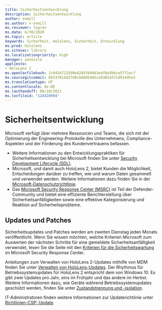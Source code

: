 ```yaml
---
title: Sicherheitsentwicklung
description: Sicherheitsentwicklung
author: evmill
ms.author: v-evmill
ms.reviewer: tagran
ms.date: 6/30/2020
ms.topic: article
keywords: Sicherheit, Hololens, Sicherheit, Entwicklung
ms.prod: hololens
ms.sitesec: library
ms.localizationpriority: high
manager: yannisle
appliesto:
- HoloLens 2
ms.openlocfilehash: 1c043b721590e8245f694b3e4f6e5b6ce57f1ecf
ms.sourcegitcommit: 05537014d27d9cb60d5485ce93654371d914d5e3
ms.translationtype: HT
ms.contentlocale: de-DE
ms.lasthandoff: 09/10/2021
ms.locfileid: "124428994"
---
```

# <a name="security-engineering"></a>Sicherheitsentwicklung

Microsoft verfügt über mehrere Ressourcen und Teams, die sich mit der Optimierung der Engineering-Protokolle des Unternehmens, Compliance-Aspekten und der Förderung des Kundenvertrauens befassen. 

  * Weitere Informationen zu den Entwicklungspraktiken für Sicherheitsentwicklung bei Microsoft finden Sie unter [Security Development Lifecycle (SDL)](https://www.microsoft.com/securityengineering/sdl).
  * Microsoft, und damit auch HoloLens 2, bietet Kunden die Möglichkeit, Entscheidungen darüber zu treffen, wie und warum Daten gesammelt und verwendet werden. Weitere Informationen dazu finden Sie in der [Microsoft-Datenschutzrichtlinie](https://privacy.microsoft.com/). 
  * Das [Microsoft Security Response Center (MSRC)](https://www.microsoft.com/msrc) ist Teil der Defender-Community und bietet eine effiziente Berichterstellung über Sicherheitsanfälligkeiten sowie eine effektive Kategorisierung und Reaktion auf Sicherheitsprobleme. 

## <a name="updates-and-patches"></a>Updates und Patches

Sicherheitsupdates und Patches werden am zweiten Dienstag jeden Monats veröffentlicht. Wenn Sie wissen möchten, welche Kriterien Microsoft zum Auswerten der nächsten Schritte für eine gemeldete Sicherheitsanfälligkeit verwendet, lesen Sie die Seite mit den [Kriterien für die Sicherheitswartung](https://www.microsoft.com/msrc/windows-security-servicing-criteria) im Microsoft Security Response Center. 

Anleitungen zum Verwalten von HoloLens 2-Updates mithilfe von MDM finden Sie unter [Verwalten von HoloLens-Updates](hololens-updates.md). Der Rhythmus für Betriebssystemupdates für HoloLens 2 entspricht dem von Windows 10. Es gibt zwei Updates pro Jahr, eins im Frühjahr und das andere im Herbst. Weitere Informationen dazu, wie Geräte während Betriebssystemupdates geschützt werden, finden Sie unter [Zustandstrennung und -isolation](security-state-separation-isolation.md). 

IT-Administratoren finden weitere Informationen zur Updaterichtlinie unter [Richtlinien-CSP: Update](/windows/client-management/mdm/policy-csp-update). 
